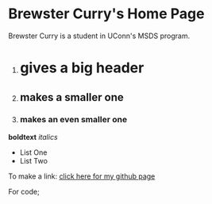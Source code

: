 # Brewster Curry's Home Page

Brewster Curry is a student in UConn's MSDS program.

1. # gives a big header
2. ## makes a smaller one
3. ### makes an even smaller one

**boldtext**
*italics*

* List One
* List Two

To make a link:
[click here for my github page](https://github.com/Vizzuals)

For code;

```python


